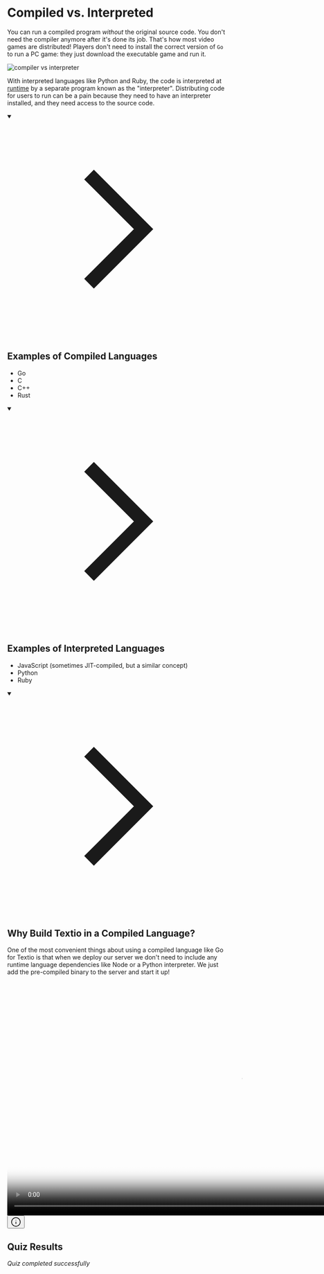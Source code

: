 <h1>Compiled vs. Interpreted</h1>
<p>You can run a compiled program <em>without</em> the original source code. You don't need the compiler anymore after it's done its job. That's how most video games are distributed! Players don't need to install the correct version of <code>Go</code> to run a PC game: they just download the executable game and run it.</p>
<p><img src="https://storage.googleapis.com/qvault-webapp-dynamic-assets/course_assets/7RBQRNA.png" alt="compiler vs interpreter"></p>
<p>With interpreted languages like Python and Ruby, the code is interpreted at <a href="https://en.wikipedia.org/wiki/Runtime_(program_lifecycle_phase)" target="_blank" rel="noopener nofollow">runtime</a> by a separate program known as the "interpreter". Distributing code for users to run can be a pain because they need to have an interpreter installed, and they need access to the source code.</p>
<details open="">
<summary>

<svg class="details-icon" xmlns="http://www.w3.org/2000/svg" fill="none" viewBox="0 0 24 24" stroke-width="1.5" stroke="currentColor">
  <path d="m9 18 6-6-6-6"></path>
</svg>
<h2>Examples of Compiled Languages</h2>
</summary>
<ul>
<li>Go</li>
<li>C</li>
<li>C++</li>
<li>Rust</li>
</ul>
</details>
<details open="">
<summary>

<svg class="details-icon" xmlns="http://www.w3.org/2000/svg" fill="none" viewBox="0 0 24 24" stroke-width="1.5" stroke="currentColor">
  <path d="m9 18 6-6-6-6"></path>
</svg>
<h2>Examples of Interpreted Languages</h2>
</summary>
<ul>
<li>JavaScript (sometimes JIT-compiled, but a similar concept)</li>
<li>Python</li>
<li>Ruby</li>
</ul>
</details>
<details open="">
<summary>

<svg class="details-icon" xmlns="http://www.w3.org/2000/svg" fill="none" viewBox="0 0 24 24" stroke-width="1.5" stroke="currentColor">
  <path d="m9 18 6-6-6-6"></path>
</svg>
<h2>Why Build Textio in a Compiled Language?</h2>
</summary>
<p>One of the most convenient things about using a compiled language like Go for Textio is that when we deploy our server we don't need to include any runtime language dependencies like Node or a Python interpreter. We just add the pre-compiled binary to the server and start it up!</p>
<p></p><div class="video-wrapper w-fit m-auto relative"><video src="https://storage.googleapis.com/qvault-webapp-dynamic-assets/lesson_videos/compiled-vs-interpreted-languages.mp4" controls="" controlslist="nodownload" preload="metadata" playsinline="" width="1080&quot;" poster="https://storage.googleapis.com/qvault-webapp-dynamic-assets/course_assets/gUNRY9t.png">
Your browser does not support playing HTML5 video.
You can <a href="https://storage.googleapis.com/qvault-webapp-dynamic-assets/lesson_videos/compiled-vs-interpreted-languages.mp4" download="">download the file</a> instead.
Here is a description of the content: compiled vs interpreted languages
</video><button class="video-info-button absolute top-2 right-2 z-10 p-1 bg-gray-900/60 rounded-full text-gray-300 hover:text-gray-100" aria-label="Video playback information"><svg xmlns="http://www.w3.org/2000/svg" width="24" height="24" viewBox="0 0 24 24" fill="none" stroke="currentColor" stroke-width="1.5" stroke-linecap="round" stroke-linejoin="round" class="lucide lucide-info-icon lucide-info"><circle cx="12" cy="12" r="10"></circle><path d="M12 16v-4"></path><path d="M12 8h.01"></path></svg></button></div><p></p>
</details>


## Quiz Results

*Quiz completed successfully*